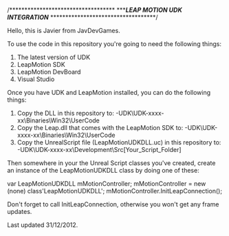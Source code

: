 /***********************************
******LEAP MOTION UDK INTEGRATION***
***********************************/

Hello, this is Javier from JavDevGames.

To use the code in this repository you're going to need the following things:

1. The latest version of UDK
2. LeapMotion SDK
3. LeapMotion DevBoard
4. Visual Studio

Once you have UDK and LeapMotion installed, you can do the following things:

1. Copy the DLL in this repository to:
  -UDK\UDK-xxxx-xx\Binaries\Win32\UserCode
2. Copy the Leap.dll that comes with the LeapMotion SDK to:
	-UDK\UDK-xxxx-xx\Binaries\Win32\UserCode
3. Copy the UnrealScript file (LeapMotionUDKDLL.uc) in this repository to:
	-UDK\UDK-xxxx-xx\Development\Src\[Your_Script_Folder]


Then somewhere in your the Unreal Script classes you've created, create an instance of the LeapMotionUDKDLL class by doing one of these:

var LeapMotionUDKDLL mMotionController;
mMotionController = new (none) class'LeapMotionUDKDLL';
mMotionController.InitLeapConnection();

Don't forget to call InitLeapConnection, otherwise you won't get any frame updates.

Last updated 31/12/2012.

